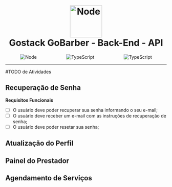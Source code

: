 <h1  align="center">
	<img    alt="Node" style=" width:100px" src="https://res.cloudinary.com/dpeywfgot/image/upload/v1590075702/Node.js_logo_vldaps.svg">
	<br/>
	Gostack GoBarber - Back-End - API
</h1>
<p style="display:flex;  align-itens:center; justify-content:space-around; max-height:25px " align="center">
	<img    alt="Node" src="https://img.shields.io/badge/Node-12.16.3-green">
	<img alt="TypeScript" src="https://img.shields.io/badge/Yarn-1.22.4-blue">
	<img alt="TypeScript" src="https://img.shields.io/badge/TypeScript-3.8.3-blue">
</p>

---

#TODO de Atividades

## Recuperação de Senha

**Requisitos Funcionais**

-[ ] O usuário deve poder recuperar sua senha informando o seu e-mail;
-[ ] O usuário deve receber um e-mail com as instruções de recuperação de senha;
-[ ] O usuário deve poder resetar sua senha;

## Atualização do Perfil

## Painel do Prestador

## Agendamento de Serviços
